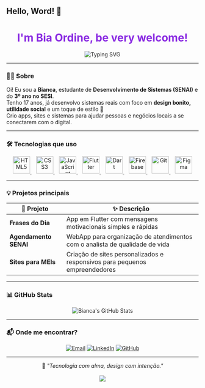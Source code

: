 ## Hello, Word! 💜

<h1 align="center" style="color:#8A2BE2;">I'm Bia Ordine, be very welcome!</h1>
<p align="center">

  <img src="https://readme-typing-svg.demolab.com?font=Fira+Code&duration=3000&pause=500&color=FF69B4&center=true&vCenter=true&width=380&lines=Dev+em+formação;Criativa+e+curiosa;Tecnologia+com+propósito+💡" alt="Typing SVG" />
</p>

---

### 💁‍♀️ Sobre

Oi! Eu sou a **Bianca**, estudante de **Desenvolvimento de Sistemas (SENAI)** e do **3º ano no SESI**.  
Tenho 17 anos, já desenvolvo sistemas reais com foco em **design bonito, utilidade social** e um toque de estilo 💖  
Crio apps, sites e sistemas para ajudar pessoas e negócios locais a se conectarem com o digital.  

---

### 🛠️ Tecnologias que uso

<div align="center">

<a href="https://developer.mozilla.org/pt-BR/docs/Web/HTML" target="_blank">
  <img height="45" src="https://img.icons8.com/external-tal-revivo-color-tal-revivo/96/ff69b4/external-html5-logo-for-the-use-of-html-5-websites-and-mobile-applications-logo-color-tal-revivo.png" alt="HTML5" />
</a>&nbsp;&nbsp;
<a href="https://developer.mozilla.org/pt-BR/docs/Web/CSS" target="_blank">
  <img height="45" src="https://img.icons8.com/color/96/ff69b4/css3.png" alt="CSS3" />
</a>&nbsp;&nbsp;
<a href="https://developer.mozilla.org/pt-BR/docs/Web/JavaScript" target="_blank">
  <img height="45" src="https://img.icons8.com/color/96/ff69b4/javascript--v1.png" alt="JavaScript" />
</a>&nbsp;&nbsp;
<a href="https://flutter.dev" target="_blank">
  <img height="45" src="https://img.icons8.com/color/96/ff69b4/flutter.png" alt="Flutter" />
</a>&nbsp;&nbsp;
<a href="https://dart.dev" target="_blank">
  <img height="45" src="https://img.icons8.com/color/96/ff69b4/dart.png" alt="Dart" />
</a>&nbsp;&nbsp;
<a href="https://firebase.google.com/" target="_blank">
  <img height="45" src="https://img.icons8.com/color/96/ff69b4/firebase.png" alt="Firebase" />
</a>&nbsp;&nbsp;
<a href="https://git-scm.com" target="_blank">
  <img height="45" src="https://img.icons8.com/color/96/ff69b4/git.png" alt="Git" />
</a>&nbsp;&nbsp;
<a href="https://www.figma.com" target="_blank">
  <img height="45" src="https://img.icons8.com/color/96/ff69b4/figma--v1.png" alt="Figma" />
</a>

</div>

---

### 💡 Projetos principais

| 💼 Projeto | ✨ Descrição |
|-----------|-------------|
| **Frases do Dia** | App em Flutter com mensagens motivacionais simples e rápidas |
| **Agendamento SENAI** | WebApp para organização de atendimentos com o analista de qualidade de vida |
| **Sites para MEIs** | Criação de sites personalizados e responsivos para pequenos empreendedores |

---

### 📊 GitHub Stats

<div align="center">

![Bianca's GitHub Stats](https://github-readme-stats.vercel.app/api?username=biancaordine&show_icons=true&theme=rose_pine&title_color=FF69B4&icon_color=FF69B4&text_color=ffffff&bg_color=00000000)

</div>

---

### 📬 Onde me encontrar?

<div align="center">

[![Email](https://img.shields.io/badge/-Email-FF69B4?style=for-the-badge&logo=gmail&logoColor=white)](mailto:bianca.ordine@gmail.com)
[![LinkedIn](https://img.shields.io/badge/-LinkedIn-FF69B4?style=for-the-badge&logo=linkedin&logoColor=white)](https://www.linkedin.com/in/bianca-ordine/)
[![GitHub](https://img.shields.io/badge/-GitHub-FF69B4?style=for-the-badge&logo=github&logoColor=white)](https://github.com/biancaordine)

</div>

---

<p align="center">
💫 <i>"Tecnologia com alma, design com intenção."</i>  
<br/><br/>
<img src="https://capsule-render.vercel.app/api?type=wave&color=FF69B4&height=100&section=footer"/>
</p>
